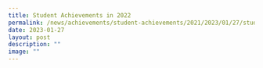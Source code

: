 ```yaml
---
title: Student Achievements in 2022
permalink: /news/achievements/student-achievements/2021/2023/01/27/student-achievements-in-2022/
date: 2023-01-27
layout: post
description: ""
image: ""
---
```

